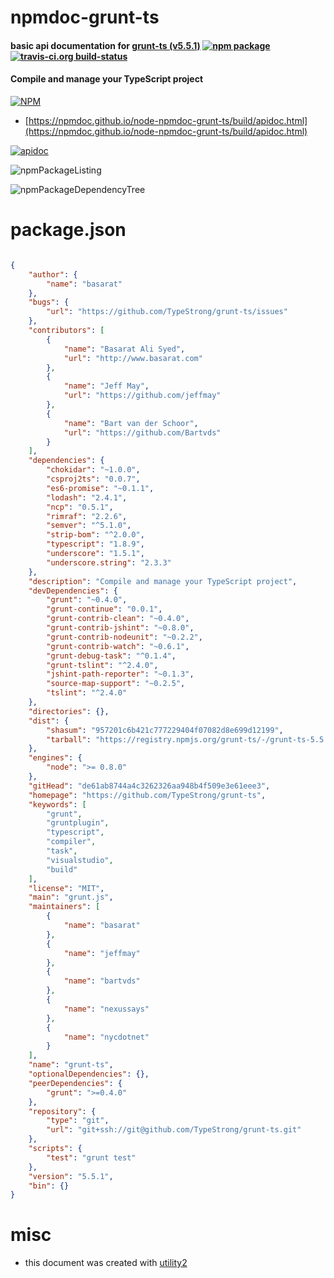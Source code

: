 # npmdoc-grunt-ts

#### basic api documentation for  [grunt-ts (v5.5.1)](https://github.com/TypeStrong/grunt-ts)  [![npm package](https://img.shields.io/npm/v/npmdoc-grunt-ts.svg?style=flat-square)](https://www.npmjs.org/package/npmdoc-grunt-ts) [![travis-ci.org build-status](https://api.travis-ci.org/npmdoc/node-npmdoc-grunt-ts.svg)](https://travis-ci.org/npmdoc/node-npmdoc-grunt-ts)

#### Compile and manage your TypeScript project

[![NPM](https://nodei.co/npm/grunt-ts.png?downloads=true&downloadRank=true&stars=true)](https://www.npmjs.com/package/grunt-ts)

- [https://npmdoc.github.io/node-npmdoc-grunt-ts/build/apidoc.html](https://npmdoc.github.io/node-npmdoc-grunt-ts/build/apidoc.html)

[![apidoc](https://npmdoc.github.io/node-npmdoc-grunt-ts/build/screenCapture.buildCi.browser.%252Ftmp%252Fbuild%252Fapidoc.html.png)](https://npmdoc.github.io/node-npmdoc-grunt-ts/build/apidoc.html)

![npmPackageListing](https://npmdoc.github.io/node-npmdoc-grunt-ts/build/screenCapture.npmPackageListing.svg)

![npmPackageDependencyTree](https://npmdoc.github.io/node-npmdoc-grunt-ts/build/screenCapture.npmPackageDependencyTree.svg)



# package.json

```json

{
    "author": {
        "name": "basarat"
    },
    "bugs": {
        "url": "https://github.com/TypeStrong/grunt-ts/issues"
    },
    "contributors": [
        {
            "name": "Basarat Ali Syed",
            "url": "http://www.basarat.com"
        },
        {
            "name": "Jeff May",
            "url": "https://github.com/jeffmay"
        },
        {
            "name": "Bart van der Schoor",
            "url": "https://github.com/Bartvds"
        }
    ],
    "dependencies": {
        "chokidar": "~1.0.0",
        "csproj2ts": "0.0.7",
        "es6-promise": "~0.1.1",
        "lodash": "2.4.1",
        "ncp": "0.5.1",
        "rimraf": "2.2.6",
        "semver": "^5.1.0",
        "strip-bom": "^2.0.0",
        "typescript": "1.8.9",
        "underscore": "1.5.1",
        "underscore.string": "2.3.3"
    },
    "description": "Compile and manage your TypeScript project",
    "devDependencies": {
        "grunt": "~0.4.0",
        "grunt-continue": "0.0.1",
        "grunt-contrib-clean": "~0.4.0",
        "grunt-contrib-jshint": "~0.8.0",
        "grunt-contrib-nodeunit": "~0.2.2",
        "grunt-contrib-watch": "~0.6.1",
        "grunt-debug-task": "^0.1.4",
        "grunt-tslint": "^2.4.0",
        "jshint-path-reporter": "~0.1.3",
        "source-map-support": "~0.2.5",
        "tslint": "^2.4.0"
    },
    "directories": {},
    "dist": {
        "shasum": "957201c6b421c777229404f07082d8e699d12199",
        "tarball": "https://registry.npmjs.org/grunt-ts/-/grunt-ts-5.5.1.tgz"
    },
    "engines": {
        "node": ">= 0.8.0"
    },
    "gitHead": "de61ab8744a4c3262326aa948b4f509e3e61eee3",
    "homepage": "https://github.com/TypeStrong/grunt-ts",
    "keywords": [
        "grunt",
        "gruntplugin",
        "typescript",
        "compiler",
        "task",
        "visualstudio",
        "build"
    ],
    "license": "MIT",
    "main": "grunt.js",
    "maintainers": [
        {
            "name": "basarat"
        },
        {
            "name": "jeffmay"
        },
        {
            "name": "bartvds"
        },
        {
            "name": "nexussays"
        },
        {
            "name": "nycdotnet"
        }
    ],
    "name": "grunt-ts",
    "optionalDependencies": {},
    "peerDependencies": {
        "grunt": ">=0.4.0"
    },
    "repository": {
        "type": "git",
        "url": "git+ssh://git@github.com/TypeStrong/grunt-ts.git"
    },
    "scripts": {
        "test": "grunt test"
    },
    "version": "5.5.1",
    "bin": {}
}
```



# misc
- this document was created with [utility2](https://github.com/kaizhu256/node-utility2)
